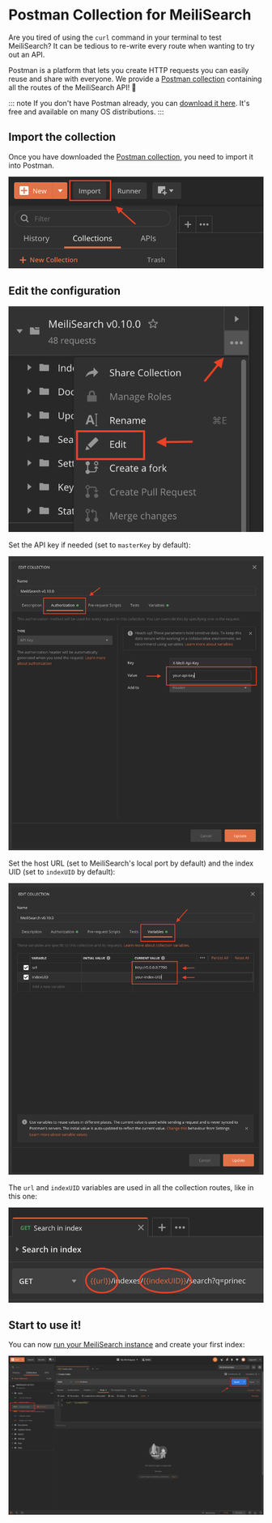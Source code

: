 # Postman Collection for MeiliSearch

Are you tired of using the `curl` command in your terminal to test MeiliSearch? It can be tedious to re-write every route when wanting to try out an API.

Postman is a platform that lets you create HTTP requests you can easily reuse and share with everyone. We provide a [Postman collection](/postman/meilisearch-collection.json) containing all the routes of the MeiliSearch API! 🚀

::: note
If you don't have Postman already, you can [download it here](https://www.postman.com/downloads/).
It's free and available on many OS distributions.
:::

## Import the collection

Once you have downloaded the [Postman collection](/postman/meilisearch-collection.json), you need to import it into Postman.

![Collection import](/postman/import.png)

## Edit the configuration

![Edit](/postman/edit.png)

Set the API key if needed (set to `masterKey` by default):

![Edit API Key](/postman/set_api_key.png)

Set the host URL (set to MeiliSearch's local port by default) and the index UID (set to `indexUID` by default):

![Edit variables](/postman/set_variables.png)

The `url` and `indexUID` variables are used in all the collection routes, like in this one:

![URL example](/postman/url.png)

## Start to use it!

You can now [run your MeiliSearch instance](/learn/getting_started/installation.md) and create your first index:

![Create index](/postman/create_index.png)
